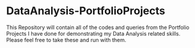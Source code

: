 # DataAnalysis-PortfolioProjects
This Repository will contain all of the codes and queries from the Portfolio Projects I have done for demonstrating my Data Analysis related skills.  Please feel free to take these and run with them.
